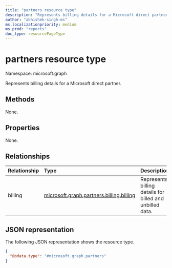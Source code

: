 ```yaml
---
title: "partners resource type"
description: "Represents billing details for a Microsoft direct partner."
author: "abhishek-singh-ms"
ms.localizationpriority: medium
ms.prod: "reports"
doc_type: resourcePageType
---
```


# partners resource type

Namespace: microsoft.graph


Represents billing details for a Microsoft direct partner.

## Methods

None.

## Properties

None.

## Relationships

|Relationship|Type|Description|
|:---|:---|:---|
|billing|[microsoft.graph.partners.billing.billing](partners-billing-billing.md)|Represents billing details for billed and unbilled data.|

## JSON representation

The following JSON representation shows the resource type.


<!-- {
  "blockType": "resource",
  "keyProperty": "id",
  "@odata.type": "microsoft.graph.partners",
  "baseType": "microsoft.graph.entity",
  "openType": false
}
-->
``` json
{
  "@odata.type": "#microsoft.graph.partners"
}
```
